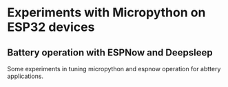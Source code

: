 # Experiments with Micropython on ESP32 devices

## Battery operation with ESPNow and Deepsleep

Some experiments in tuning micropython and espnow operation for abttery applications. 
